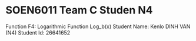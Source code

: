 # SOEN6011 Team C Studen N4
Function F4: Logarithmic Function Log_b(x)
Student Name: Kenlo DINH VAN (N4)
Student Id: 26641652
